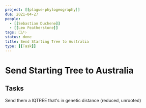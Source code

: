 ```yaml
---
project: [[plague-phylogeography]]
due: 2021-04-27
people:
  - [[Sebastian Duchene]]
  - [[Leo Featherstone]]
tags: ⬜/✨  
status: done
title: Send Starting Tree to Australia
type: [[Task]]
---
```


# Send Starting Tree to Australia

## Tasks

Send them a IQTREE that's in genetic distance (reduced, unrooted)